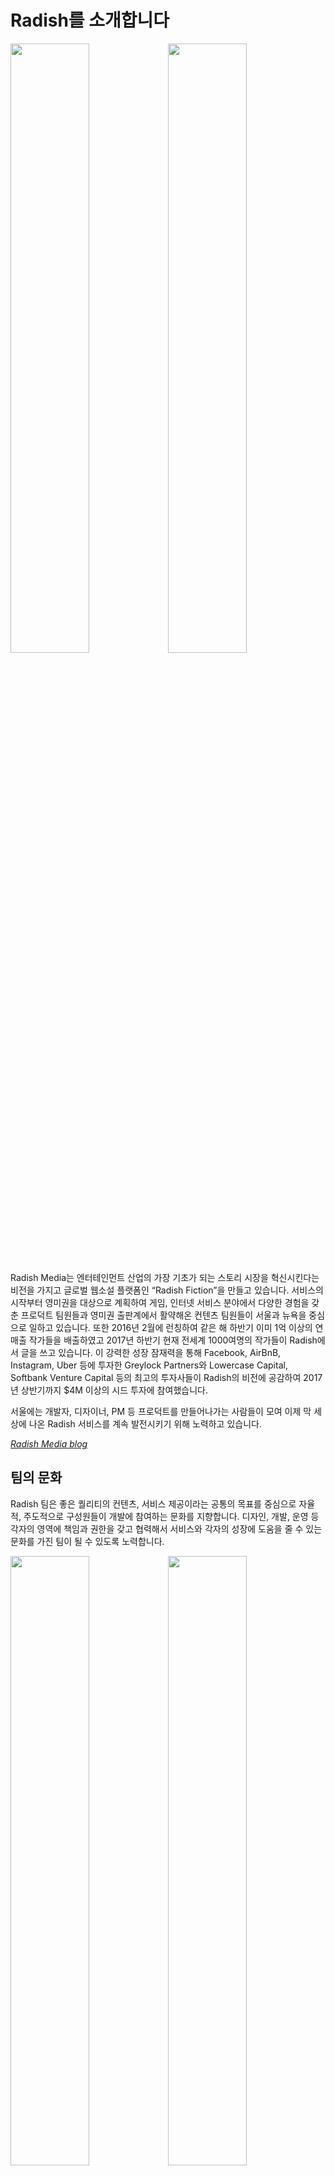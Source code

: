 
# Radish를 소개합니다

<img src="https://cdn.radishfiction.com/static/crew/radish1.png" width="50%" /><img src="https://cdn.radishfiction.com/static/crew/radish2.png" width="50%" />

Radish Media는 엔터테인먼트 산업의 가장 기초가 되는 스토리 시장을 혁신시킨다는 비전을 가지고 글로벌 웹소설 플랫폼인 “Radish Fiction”을 만들고 있습니다. 서비스의 시작부터 영미권을 대상으로 계획하여 게임, 인터넷 서비스 분야에서 다양한 경험을 갖춘 프로덕트 팀원들과 영미권 출판계에서 활약해온 컨텐츠 팀원들이 서울과 뉴욕을 중심으로 일하고 있습니다. 또한 2016년 2월에 런칭하여 같은 해 하반기 이미 1억 이상의 연매출 작가들을 배출하였고 2017년 하반기 현재 전세계 1000여명의 작가들이 Radish에서 글을 쓰고 있습니다. 이 강력한 성장 잠재력을 통해 Facebook, AirBnB, Instagram, Uber 등에  투자한  Greylock Partners와 Lowercase Capital, Softbank Venture Capital 등의 최고의 투자사들이 Radish의 비전에 공감하여 2017년 상반기까지 $4M 이상의 시드 투자에 참여했습니다.

서울에는 개발자, 디자이너, PM 등 프로덕트를 만들어나가는 사람들이 모여 이제 막 세상에 나온 Radish 서비스를 계속 발전시키기 위해 노력하고 있습니다.

*[Radish Media blog](https://medium.com/radish-fiction)*


## 팀의 문화

Radish 팀은 좋은 퀄리티의 컨텐츠, 서비스 제공이라는 공통의 목표를 중심으로 자율적, 주도적으로 구성원들이 개발에 참여하는 문화를 지향합니다. 디자인, 개발, 운영 등 각자의 영역에 책임과 권한을 갖고 협력해서 서비스와 각자의 성장에 도움을 줄 수 있는 문화를 가진 팀이 될 수 있도록 노력합니다.

<img src="https://cdn.radishfiction.com/static/crew/team5.jpg" width="50%" /><img src="https://cdn.radishfiction.com/static/crew/team3.jpg" width="50%" /><img src="https://cdn.radishfiction.com/static/crew/team2.jpg" width="50%" /><img src="https://cdn.radishfiction.com/static/crew/team4.jpg" width="50%" />

### 개발 환경

- 개발 프로세스
  - 각각의 task에서 분석 - 디자인/설계 - 구현 - 테스트/릴리즈 - 피드백/업데이트 과정을 유기적으로 진행합니다.
  - 2주 단위로 진행상황을 리뷰하고 이슈를 체크합니다.
  - 매일 10분 내외의 서로의 task 및 blocker를 확인하는 standup 미팅을 갖습니다.
- 협업
  - 코드 관리는 Git을 이용합니다. (Github)
  - task, feature 단위로 생성된 브랜치를 머지할 때 PR을 통해 코드 리뷰를 진행합니다.
  - 온라인 커뮤니케이션은 슬랙, 비디오 챗을 주로 이용합니다.
- 업무 환경
  - 자율 출퇴근제를 운영합니다.
  - 한자리에 모여 손쉽게 대화를 주고받을 수 있는 환경을 선호합니다. 하지만 거주 위치에 따른 부분적인 리모트 근무 또한 운영 하고 있습니다.
  - 주기적으로 해외 각지에 떨어져 있는 모든 팀원들과 비디오 챗을 통한 all-hands 미팅을 진행합니다.
  - 해외에 있는 팀원들과의 커뮤니케이션 및 주요 업무 공유에서 영어를 사용합니다. 모두가 유창하거나 쉽지는 않지만 꾸준히 노력해서 성장하고 있습니다.
- Tools
  - Slack, FB workplace, JIRA, Confluence를 협업 툴로 사용합니다.
  - 디자인은 주로 Sketch, 결과물은 Zeplin을 통해 공유합니다.
  - 모든 구성원이 Mac OS 환경에서 작업합니다. (피봇 가능한 25인치 모니터 및 맥북 프로를 지원합니다. 디자이너의 경우 아이맥)


### 개발자

Radish의 서비스들은 대부분 AWS 환경에서 제공되고 있으며 모바일 앱들은 현재 React Native를 이용하여 만들어지고 있습니다. 주요 웹 기술로는 Express, React, Redux, GraphQL 등을 사용하고 있습니다. 팀의 개발자로 합류하시면 주로 하시게 될 업무의 영역은 다음과 같습니다.

- Radish 서비스 로직 구현 및 API 제공
- iOS, 안드로이드 앱 개발
- 작가들에게 훌륭한 글쓰기 경험을 제공하는 CMS 개발
- 컨텐츠 및 서비스 성능 분석, 운영을 위한 CMS 개발
- 서비스에서 생성되는 모든 데이터의 운영 및 활용
- 서비스 및 웹, 앱 클라이언트의 개발-테스트-배포 자동화 환경 운영

#### 현재 채용 중

- [모바일 클라이언트 엔지니어](https://github.com/radishmedia/team/blob/master/mobileengineer.md)
- [백엔드 엔지니어](https://github.com/radishmedia/team/blob/master/backend.md)


### 프로덕트 디자이너

Radish에서 디자이너는 좋은 GUI를 만드는 것에 집중할 뿐만 아니라 서비스 전반에 걸친 사용자의 경험 향상을 위해 분석에서부터, 설계 및 구현에 적극적으로 참여합니다.

- iOS, 안드로이드 앱의 UX 및 UI 디자인
- PC 및 모바일 웹 UI 디자인
- UX 리서치 및 피드백 분석
- Radish 브랜드 경험 구축
- 마케팅 및 컨텐츠 운영 리소스 제작


### PM

Radish에서 PM(Product Manager)의 역할은 끊임없는 분석 및 설계, 피드백을 통해 팀이 더 나은 프로덕트를 만들어갈 수 있도록 하는 것입니다. 그를 위해 데이터 분석, 유저 리서치, 컨텐츠 및 운영 팀과의 지속적인 소통 및 협업이 필요합니다. Radish는 서비스 초기부터 유저들의 서비스 사용 데이터를 체계적으로 수집, 활용하고 있습니다.

- 유저 인터뷰 및 피드백 수집
- 데이터 및 지표 분석
- 데이터와 피드백에 기반한 low-fi wireframe 설계
- 팀과의 조율 과정을 통한 기능 specification 작성
- 컨텐츠 및 서비스 운영에 필요한 프로덕트 전략 수립


## Radish에서 같이 일하고 싶은 인재상

- 절차보다 사람을 중시하는 분
- 끊임없이 배우고 성장하는 것에 보람을 느끼고, 배운 것을 다른 사람들과 공유하는 것에 즐거움을 느끼는 분
- 경험이나 배경에 관계없이 누구에게라도 배울 준비가 되어 있는 분
- 웹소설을 비롯한 서브컬처에 대한 관심 및 이해가 뛰어난 분


## Press

- [NYTimes - New apps provide a world of literature one chapter at a time.](https://mobile.nytimes.com/2017/05/12/books/review/new-apps-provide-a-world-of-literature-one-chapter-at-a-time.html)
- [TechCrunch - Backed by author Amy Tan, mobile fiction startup Radish raises $3M](https://techcrunch.com/2017/01/31/radish-seed-funding/)
- [Hollywood Reporter - UTA, Softbank Invest in Storytelling Startup Radish](http://www.hollywoodreporter.com/news/uta-softbank-invest-storytelling-startup-radish-970414)
- [Get To Know Radish, The Serialized Fiction App Bringing Novels To Smartphones](https://www.fastcocreate.com/3068517/get-to-know-radish-the-serialized-fiction-app-bringing-novels-to-smartphones)

<img src="https://cdn.radishfiction.com/static/crew/team1.jpg" width="100%" />
